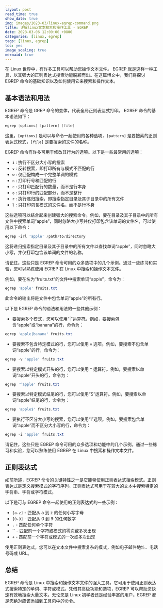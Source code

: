 ```yaml
---
layout: post
read_time: true
show_date: true
img: images/2023-03/linux-egrep-command.png
title: 详解linux文本搜索和操作工具 - EGREP
date: 2023-03-06 12:00:00 +0800
categories: [linux, egrep]
tags: [linux, egrep]
toc: yes
image_scaling: true
mermaid: true
---
```


在 Linux 世界中，有许多工具可以帮助您操作文本文件。 EGREP 就是这样一种工具，以其强大的正则表达式搜索功能脱颖而出。在这篇博文中，我们将探讨 EGREP 命令的基础知识以及如何使用它来搜索和操作文本。

## 基本语法和用法

EGREP 命令是 GREP 命令的变体，代表全局正则表达式打印。 EGREP 命令的基本语法如下：
```powershell
egrep [options] [pattern] [file]
```

这里，`[options]` 是可以与命令一起使用的各种选项，`[pattern]` 是要搜索的正则表达式模式，`[file]` 是要搜索的文件的名称。

EGREP 命令有许多可用于修改其行为的选项。以下是一些最常用的选项：

- `i` : 执行不区分大小写的搜索
- `v` : 反转搜索，即打印所有与模式不匹配的行
- `w` : 仅匹配构成一个完整单词的模式
- `n` : 打印行号和匹配的行
- `c` : 只打印匹配行的数量，而不是行本身
- `o` : 只打印行的匹配部分，而不是整行
- `r` : 执行递归搜索，即搜索指定目录及其子目录中的所有文件
- `l` : 只打印包含模式的文件名，而不是行本身


这些选项可以结合起来创建强大的搜索命令。例如，要在目录及其子目录中的所有文件中搜索单词“apple”，同时忽略大小写并仅打印包含该单词的文件名，可以使用以下命令：

```powershell
egrep -irl 'apple' /path/to/directory
```
这将递归搜索指定目录及其子目录中的所有文件以查找单词“apple”，同时忽略大小写，并仅打印包含该单词的文件的名称。

请记住，这些只是 EGREP 命令可用的众多选项中的几个示例。通过一些练习和实验，您可以熟练使用 EGREP 在 Linux 中搜索和操作文本文件。

例如，要在名为“fruits.txt”的文件中搜索单词“apple”，命令为：

```powershell
egrep 'apple' fruits.txt
```

此命令的输出将是文件中包含单词“apple”的所有行。

以下是 EGREP 命令的语法和用法的一些其他示例：

- 要搜索多个模式，您可以使用“\|”运算符。例如，要搜索包含“apple”或“banana”的行，命令为：

```powershell
egrep 'apple|banana' fruits.txt
```

- 要搜索不包含特定模式的行，您可以使用 `v` 选项。例如，要搜索不包含单词“apple”的行，命令为：

```powershell
egrep -v 'apple' fruits.txt
```

- 要搜索以特定模式开头的行，您可以使用 `^` 运算符。例如，要搜索以单词“apple”开头的行，命令为：

```powershell
egrep '^apple' fruits.txt
```

- 要搜索以特定模式结尾的行，您可以使用“$”运算符。例如，要搜索以单词“apple”结尾的行，命令为：

```powershell
egrep 'apple$' fruits.txt
```

- 要执行不区分大小写的搜索，您可以使用“i”选项。例如，要搜索包含单词“apple”而不区分大小写的行，命令为：

```powershell
egrep -i 'apple' fruits.txt
```

请记住，这些只是 EGREP 命令可用的众多选项和功能中的几个示例。通过一些练习和实验，您可以熟练使用 EGREP 在 Linux 中搜索和操作文本文件。

## 正则表达式

如前所述，EGREP 命令的关键特性之一是它能够使用正则表达式搜索模式。正则表达式是定义搜索模式的字符序列。正则表达式可用于在较大的文本中搜索特定的字符串、字符或字符模式。

以下是可与 EGREP 命令一起使用的正则表达式的一些示例：

- `[a-z]` - 匹配从 a 到 z 的任何小写字母
- `[0-9]` - 匹配从 0 到 9 的任何数字
- `.` - 匹配任何单个字符
- `` - 匹配前一个字符或模式的零次或多次出现
- `+` - 匹配前一个字符或模式的一次或多次出现

使用正则表达式，您可以在文本文件中搜索复杂的模式，例如电子邮件地址、电话号码或 URL。

## 总结

EGREP 命令是 Linux 中搜索和操作文本文件的强大工具。它可用于使用正则表达式搜索特定的单词、字符或模式。凭借其高级功能和选项，EGREP 可以帮助您快速有效地搜索大量文本。无论您是 Linux 初学者还是经验丰富的用户，EGREP 都是您绝对应该添加到工具包中的命令。
